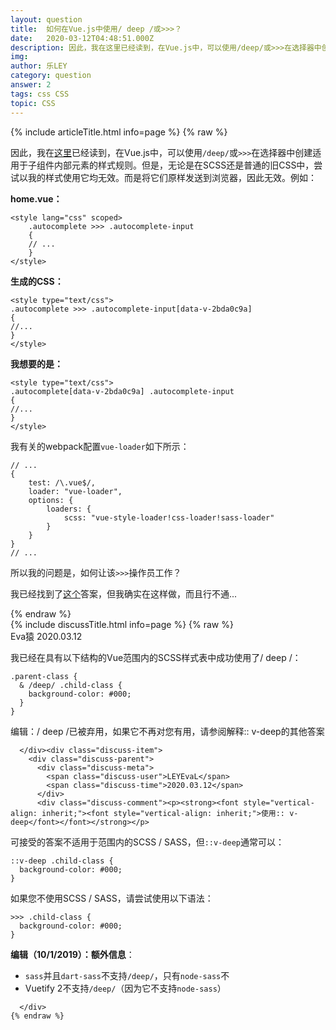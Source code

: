 ```yaml
---
layout: question
title:  如何在Vue.js中使用/ deep /或>>>？
date:   2020-03-12T04:48:51.000Z
description: 因此，我在这里已经读到，在Vue.js中，可以使用/deep/或>>>在选择器中创建适用于子组件内部元素的样式规则。但是，无论是在SCSS还是普通的旧CS...
img: 
author: 乐LEY
category: question
answer: 2
tags: css CSS
topic: CSS
---
```

<div class="article-root">
  <div class="article">
    {% include articleTitle.html info=page %}
    {% raw %}
    <div class="article-content"><p><font style="vertical-align: inherit;"><font style="vertical-align: inherit;">因此，我在</font></font><a href="https://vue-loader.vuejs.org/en/features/scoped-css.html" rel="noreferrer"><font style="vertical-align: inherit;"><font style="vertical-align: inherit;">这里</font></font></a><font style="vertical-align: inherit;"><font style="vertical-align: inherit;">已经读到</font><font style="vertical-align: inherit;">，在Vue.js中，可以使用</font></font><code>/deep/</code><font style="vertical-align: inherit;"><font style="vertical-align: inherit;">或</font></font><code>&gt;&gt;&gt;</code><font style="vertical-align: inherit;"><font style="vertical-align: inherit;">在选择器中创建适用于子组件内部元素的样式规则。</font><font style="vertical-align: inherit;">但是，无论是在SCSS还是普通的旧CSS中，尝试以我的样式使用它均无效。</font><font style="vertical-align: inherit;">而是将它们原样发送到浏览器，因此无效。</font><font style="vertical-align: inherit;">例如：</font></font></p>

<p><strong><font style="vertical-align: inherit;"><font style="vertical-align: inherit;">home.vue：</font></font></strong></p>

<pre><code>&lt;style lang="css" scoped&gt;<font></font>
    .autocomplete &gt;&gt;&gt; .autocomplete-input<font></font>
    {<font></font>
    // ...<font></font>
    }<font></font>
&lt;/style&gt;<font></font>
</code></pre>

<p><strong><font style="vertical-align: inherit;"><font style="vertical-align: inherit;">生成的CSS：</font></font></strong></p>

<pre><code>&lt;style type="text/css"&gt;<font></font>
.autocomplete &gt;&gt;&gt; .autocomplete-input[data-v-2bda0c9a]<font></font>
{<font></font>
//...<font></font>
}<font></font>
&lt;/style&gt;<font></font>
</code></pre>

<p><strong><font style="vertical-align: inherit;"><font style="vertical-align: inherit;">我想要的是：</font></font></strong></p>

<pre><code>&lt;style type="text/css"&gt;<font></font>
.autocomplete[data-v-2bda0c9a] .autocomplete-input<font></font>
{<font></font>
//...<font></font>
}<font></font>
&lt;/style&gt;<font></font>
</code></pre>

<p><font style="vertical-align: inherit;"><font style="vertical-align: inherit;">我有关的webpack配置</font></font><code>vue-loader</code><font style="vertical-align: inherit;"><font style="vertical-align: inherit;">如下所示：</font></font></p>

<pre><code>// ...<font></font>
{<font></font>
    test: /\.vue$/,<font></font>
    loader: "vue-loader",<font></font>
    options: {<font></font>
        loaders: {<font></font>
            scss: "vue-style-loader!css-loader!sass-loader"<font></font>
        }<font></font>
    }<font></font>
}<font></font>
// ...<font></font>
</code></pre>

<p><font style="vertical-align: inherit;"><font style="vertical-align: inherit;">所以我的问题是，如何让该</font></font><code>&gt;&gt;&gt;</code><font style="vertical-align: inherit;"><font style="vertical-align: inherit;">操作员工作？</font></font></p>

<p><font style="vertical-align: inherit;"><font style="vertical-align: inherit;">我已经找到了</font></font><a href="https://stackoverflow.com/a/46964259/3508956"><font style="vertical-align: inherit;"><font style="vertical-align: inherit;">这个</font></font></a><font style="vertical-align: inherit;"><font style="vertical-align: inherit;">答案，但我确实在这样做，而且行不通...</font></font></p></div>
    {% endraw %}
  </div>

  <div class="discuss-wrapper">
    {% include discussTitle.html info=page %}
    {% raw %}
    <div class="discuss-item">
        <div class="discuss-parent">
          <div class="discuss-meta">
            <span class="discuss-user">Eva猿</span>
            <span class="discuss-time">2020.03.12</span>
          </div>
          <div class="discuss-comment"><p><font style="vertical-align: inherit;"><font style="vertical-align: inherit;">我已经在具有以下结构的Vue范围内的SCSS样式表中成功使用了/ deep /：</font></font></p>

<pre><code>.parent-class {<font></font>
  &amp; /deep/ .child-class {<font></font>
    background-color: #000;<font></font>
  }<font></font>
}<font></font>
</code></pre>

<p><font style="vertical-align: inherit;"><font style="vertical-align: inherit;">编辑：/ deep /已被弃用，如果它不再对您有用，请参阅解释:: v-deep的其他答案</font></font></p></div>
        </div>
        
      </div><div class="discuss-item">
        <div class="discuss-parent">
          <div class="discuss-meta">
            <span class="discuss-user">LEYEvaL</span>
            <span class="discuss-time">2020.03.12</span>
          </div>
          <div class="discuss-comment"><p><strong><font style="vertical-align: inherit;"><font style="vertical-align: inherit;">使用:: v-deep</font></font></strong></p>

<p><font style="vertical-align: inherit;"><font style="vertical-align: inherit;">可接受的答案不适用于范围内的SCSS / SASS，但</font></font><code>::v-deep</code><font style="vertical-align: inherit;"><font style="vertical-align: inherit;">通常可以：</font></font></p>

<pre><code>::v-deep .child-class {<font></font>
  background-color: #000;<font></font>
}<font></font>
</code></pre>

<p><font style="vertical-align: inherit;"><font style="vertical-align: inherit;">如果您不使用SCSS / SASS，请尝试使用以下语法：</font></font></p>

<pre><code>&gt;&gt;&gt; .child-class {<font></font>
  background-color: #000;<font></font>
}<font></font>
</code></pre>

<p><strong><font style="vertical-align: inherit;"><font style="vertical-align: inherit;">编辑（10/1/2019）：额外信息</font></font></strong><font style="vertical-align: inherit;"><font style="vertical-align: inherit;">：</font></font></p>

<ul>
<li><code>sass</code><font style="vertical-align: inherit;"><font style="vertical-align: inherit;">并且</font></font><code>dart-sass</code><font style="vertical-align: inherit;"><font style="vertical-align: inherit;">不支持</font></font><code>/deep/</code><font style="vertical-align: inherit;"><font style="vertical-align: inherit;">，只有</font></font><code>node-sass</code><font style="vertical-align: inherit;"><font style="vertical-align: inherit;">不</font></font></li>
<li><font style="vertical-align: inherit;"><font style="vertical-align: inherit;">Vuetify 2不支持</font></font><code>/deep/</code><font style="vertical-align: inherit;"><font style="vertical-align: inherit;">（因为它不支持</font></font><code>node-sass</code><font style="vertical-align: inherit;"><font style="vertical-align: inherit;">）</font></font></li>
</ul></div>
        </div>
        
      </div>
    {% endraw %}
  </div>
<div>
